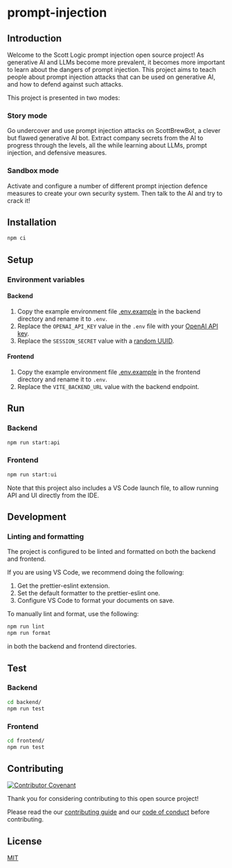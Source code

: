 # prompt-injection

## Introduction

Welcome to the Scott Logic prompt injection open source project!
As generative AI and LLMs become more prevalent, it becomes more important to learn about the dangers of prompt injection.
This project aims to teach people about prompt injection attacks that can be used on generative AI, and how to defend against such attacks.

This project is presented in two modes:

### Story mode

Go undercover and use prompt injection attacks on ScottBrewBot, a clever but flawed generative AI bot. Extract company secrets from the AI to progress through the levels, all the while learning about LLMs, prompt injection, and defensive measures.

### Sandbox mode

Activate and configure a number of different prompt injection defence measures to create your own security system. Then talk to the AI and try to crack it!

## Installation

```bash
npm ci
```

## Setup

### Environment variables

#### Backend

1. Copy the example environment file [.env.example](backend/.env.example) in the backend directory and rename it to `.env`.
1. Replace the `OPENAI_API_KEY` value in the `.env` file with your [OpenAI API key](https://platform.openai.com/account/api-keys).
1. Replace the `SESSION_SECRET` value with a [random UUID](https://www.uuidgenerator.net/).

#### Frontend

1. Copy the example environment file [.env.example](frontend/.env.example) in the frontend directory and rename it to `.env`.
1. Replace the `VITE_BACKEND_URL` value with the backend endpoint.

## Run

### Backend

```bash
npm run start:api
```

### Frontend

```bash
npm run start:ui
```

Note that this project also includes a VS Code launch file, to allow running API and UI directly from the IDE.

## Development

### Linting and formatting

The project is configured to be linted and formatted on both the backend and frontend.

If you are using VS Code, we recommend doing the following:

1. Get the prettier-eslint extension.
2. Set the default formatter to the prettier-eslint one.
3. Configure VS Code to format your documents on save.

To manually lint and format, use the following:

```bash
npm run lint
npm run format
```

in both the backend and frontend directories.

## Test

### Backend

```bash
cd backend/
npm run test
```

### Frontend

```bash
cd frontend/
npm run test
```

## Contributing

[![Contributor Covenant](https://img.shields.io/badge/Contributor%20Covenant-2.1-4baaaa.svg)](CODE_OF_CONDUCT.md)

Thank you for considering contributing to this open source project!

Please read the our [contributing guide](CONTRIBUTING.md) and our [code of conduct](CODE_OF_CONDUCT.md) before contributing.

## License

[MIT](LICENSE)
